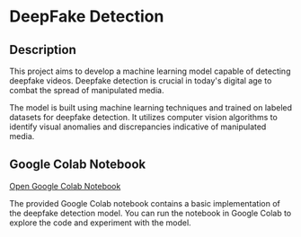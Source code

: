 # DeepFake Detection

## Description

This project aims to develop a machine learning model capable of detecting deepfake videos. Deepfake detection is crucial in today's digital age to combat the spread of manipulated media.

The model is built using machine learning techniques and trained on labeled datasets for deepfake detection. It utilizes computer vision algorithms to identify visual anomalies and discrepancies indicative of manipulated media.

## Google Colab Notebook

[Open Google Colab Notebook](https://colab.research.google.com/drive/1qxcmhEtRxyb0Bjr_Bv5EHGSyftfMR_hQ?usp=sharing)

The provided Google Colab notebook contains a basic implementation of the deepfake detection model. You can run the notebook in Google Colab to explore the code and experiment with the model.

